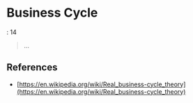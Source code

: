 # Business Cycle

: 14

> …
> 

## References

- [https://en.wikipedia.org/wiki/Real_business-cycle_theory](https://en.wikipedia.org/wiki/Real_business-cycle_theory)